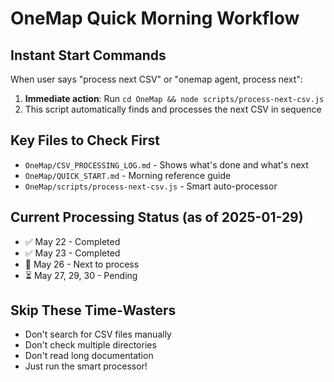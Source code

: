 # OneMap Quick Morning Workflow

## Instant Start Commands
When user says "process next CSV" or "onemap agent, process next":
1. **Immediate action**: Run `cd OneMap && node scripts/process-next-csv.js`
2. This script automatically finds and processes the next CSV in sequence

## Key Files to Check First
- `OneMap/CSV_PROCESSING_LOG.md` - Shows what's done and what's next
- `OneMap/QUICK_START.md` - Morning reference guide
- `OneMap/scripts/process-next-csv.js` - Smart auto-processor

## Current Processing Status (as of 2025-01-29)
- ✅ May 22 - Completed
- ✅ May 23 - Completed  
- 🔄 May 26 - Next to process
- ⏳ May 27, 29, 30 - Pending

## Skip These Time-Wasters
- Don't search for CSV files manually
- Don't check multiple directories
- Don't read long documentation
- Just run the smart processor!